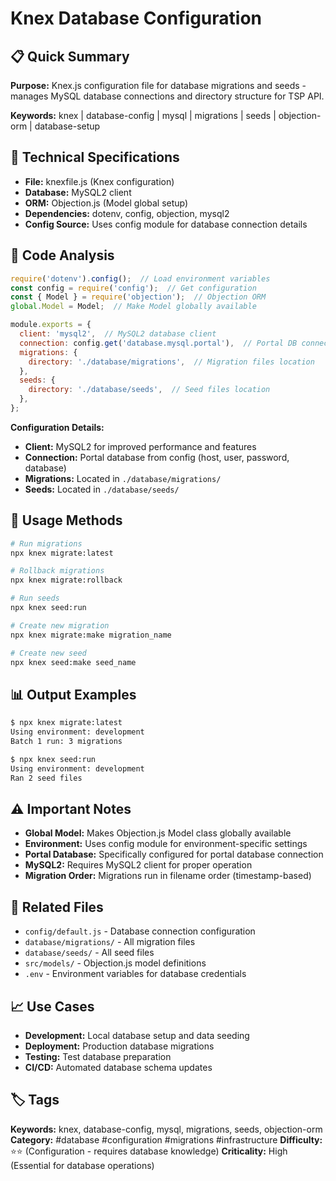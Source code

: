 # Knex Database Configuration

## 📋 Quick Summary
**Purpose:** Knex.js configuration file for database migrations and seeds - manages MySQL database connections and directory structure for TSP API.

**Keywords:** knex | database-config | mysql | migrations | seeds | objection-orm | database-setup

## 🔧 Technical Specifications
- **File:** knexfile.js (Knex configuration)
- **Database:** MySQL2 client
- **ORM:** Objection.js (Model global setup)
- **Dependencies:** dotenv, config, objection, mysql2
- **Config Source:** Uses config module for database connection details

## 📝 Code Analysis
```javascript
require('dotenv').config();  // Load environment variables
const config = require('config');  // Get configuration
const { Model } = require('objection');  // Objection ORM
global.Model = Model;  // Make Model globally available

module.exports = {
  client: 'mysql2',  // MySQL2 database client
  connection: config.get('database.mysql.portal'),  // Portal DB connection
  migrations: {
    directory: './database/migrations',  // Migration files location
  },
  seeds: {
    directory: './database/seeds',  // Seed files location
  },
};
```

**Configuration Details:**
- **Client:** MySQL2 for improved performance and features
- **Connection:** Portal database from config (host, user, password, database)
- **Migrations:** Located in `./database/migrations/`
- **Seeds:** Located in `./database/seeds/`

## 🚀 Usage Methods
```bash
# Run migrations
npx knex migrate:latest

# Rollback migrations
npx knex migrate:rollback

# Run seeds
npx knex seed:run

# Create new migration
npx knex migrate:make migration_name

# Create new seed
npx knex seed:make seed_name
```

## 📊 Output Examples
```bash
$ npx knex migrate:latest
Using environment: development
Batch 1 run: 3 migrations

$ npx knex seed:run
Using environment: development
Ran 2 seed files
```

## ⚠️ Important Notes
- **Global Model:** Makes Objection.js Model class globally available
- **Environment:** Uses config module for environment-specific settings
- **Portal Database:** Specifically configured for portal database connection
- **MySQL2:** Requires MySQL2 client for proper operation
- **Migration Order:** Migrations run in filename order (timestamp-based)

## 🔗 Related Files
- `config/default.js` - Database connection configuration
- `database/migrations/` - All migration files
- `database/seeds/` - All seed files
- `src/models/` - Objection.js model definitions
- `.env` - Environment variables for database credentials

## 📈 Use Cases
- **Development:** Local database setup and data seeding
- **Deployment:** Production database migrations
- **Testing:** Test database preparation
- **CI/CD:** Automated database schema updates

## 🏷️ Tags
**Keywords:** knex, database-config, mysql, migrations, seeds, objection-orm
**Category:** #database #configuration #migrations #infrastructure
**Difficulty:** ⭐⭐ (Configuration - requires database knowledge)
**Criticality:** High (Essential for database operations)